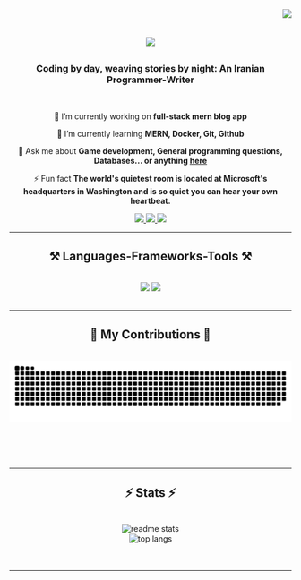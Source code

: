 <img align="right" src="https://visitor-badge.laobi.icu/badge?page_id=MahdiNoorzadeh.mahdinoorzadeh" />

<h1 align="center">
    <img src="https://readme-typing-svg.herokuapp.com/?font=Righteous&size=35&center=true&vCenter=true&width=500&height=70&duration=4000&lines=Hi+There!+👋;+I'm+Mahdi+Noorzadeh!;" />
</h1>

<h3 align="center">Coding by day, weaving stories by night: An Iranian Programmer-Writer</h3>

<br/>

<div align="center">
 
 🔭 I’m currently working on **full-stack mern blog app**
 
 🌱 I’m currently learning **MERN, Docker, Git, Github**

💬 Ask me about **Game development, General programming questions, Databases... or anything [here](https://github.com/MahdiNoorzadeh/mahdinoorzadeh/issues)**

⚡ Fun fact **The world's quietest room is located at Microsoft's headquarters in Washington and is so quiet you can hear your own heartbeat.**

 </div>

 <div align="center"> 
  <a href="mailto:mahdinoorzadeh1@gmail.com">
    <img src="https://img.shields.io/badge/Gmail-333333?style=for-the-badge&logo=gmail&logoColor=red" />
  </a>
  <a href="https://linkedin.com/in/mahdi-noorzadeh-7927a1218/" target="_blank">
    <img src="https://img.shields.io/badge/LinkedIn-0077B5?style=for-the-badge&logo=linkedin&logoColor=white" target="_blank" />
  </a>
  <a href="/" target="_blank">
     <img src="https://img.shields.io/badge/Portfolio-FF5722?style=for-the-badge&logo=todoist&logoColor=white" target="_blank" /> <!-- sqlite, safari, google-chrome are other good icon options -->
  </a>
</div>

<hr/>

<h2 align="center">⚒️ Languages-Frameworks-Tools ⚒️</h2>
<br/>
<div align="center">
    <img src="https://skillicons.dev/icons?i=bootstrap,html,vscode,visualstudio,github,tailwind,git,windows" />
    <img src="https://skillicons.dev/icons?i=cs,dotnet,javascript,mongodb,java,nextjs,mysql" /><br>
</div>

<br/>
<hr/>

<div align="center">
  <h2>🐍 My Contributions 🐍</h2>
  <br>
  <img alt="an snake eating my contributions animation" src="https://raw.githubusercontent.com/salesp07/salesp07/output/github-contribution-grid-snake.svg" />
  
  <br/><br/><br/>
</div>

<hr/>

<h2 align="center">⚡ Stats ⚡</h2>
<br>
<div align=center>
  <!--<img width=390 src="https://github-readme-streak-stats.vercel.app/?user=mahdinoorzadeh&count_private=true&theme=react&border_radius=10" alt="streak stats"/> -->
  <img width=390 src="https://github-readme-stats.vercel.app/api?username=mahdinoorzadeh&count_private=true&show_icons=true&theme=react&rank_icon=github&border_radius=10" alt="readme stats" />
  <br/>
  <img width=325 align="center" src="https://github-readme-stats.vercel.app/api/top-langs/?username=mahdinoorzadeh&hide=HTML&langs_count=8&layout=compact&theme=react&border_radius=10&size_weight=0.5&count_weight=0.5&exclude_repo=github-readme-stats" alt="top langs" />
</div>
<br/><br/>

<hr/>

<br/>
